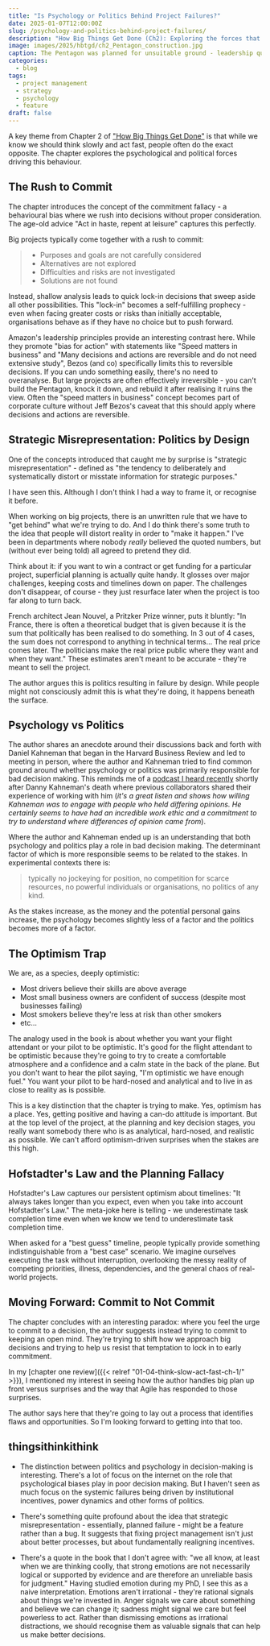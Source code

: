 ```yaml
---
title: "Is Psychology or Politics Behind Project Failures?"
date: 2025-01-07T12:00:00Z
slug: /psychology-and-politics-behind-project-failures/
description: "How Big Things Get Done (Ch2): Exploring the forces that drive us to think fast and act slow"
image: images/2025/hbtgd/ch2_Pentagon_construction.jpg
caption: The Pentagon was planned for unsuitable ground - leadership questioned the plan and moved the site
categories:
  - blog
tags:
  - project management
  - strategy
  - psychology
  - feature
draft: false
---
```

A key theme from Chapter 2 of ["How Big Things Get Done"](https://amzn.eu/d/ifrzA2p) is that while we know we should think slowly and act fast, people often do the exact opposite. The chapter explores the psychological and political forces driving this behaviour.

## The Rush to Commit

The chapter introduces the concept of the commitment fallacy - a behavioural bias where we rush into decisions without proper consideration. The age-old advice "Act in haste, repent at leisure" captures this perfectly.

Big projects typically come together with a rush to commit:

> * Purposes and goals are not carefully considered
> * Alternatives are not explored
> * Difficulties and risks are not investigated
> * Solutions are not found

Instead, shallow analysis leads to quick lock-in decisions that sweep aside all other possibilities. This "lock-in" becomes a self-fulfilling prophecy - even when facing greater costs or risks than initially acceptable, organisations behave as if they have no choice but to push forward.

Amazon's leadership principles provide an interesting contrast here. While they promote "bias for action" with statements like "Speed matters in business" and "Many decisions and actions are reversible and do not need extensive study", Bezos (and co) specifically limits this to reversible decisions. If you can undo something easily, there's no need to overanalyse. But large projects are often effectively irreversible - you can't build the Pentagon, knock it down, and rebuild it after realising it ruins the view. Often the "speed matters in business" concept becomes part of corporate culture without Jeff Bezos's caveat that this should apply where decisions and actions are reversible.

## Strategic Misrepresentation: Politics by Design

One of the concepts introduced that caught me by surprise is "strategic misrepresentation" - defined as "the tendency to deliberately and systematically distort or misstate information for strategic purposes." 

I have seen this. Although I don't think I had a way to frame it, or recognise it before. 

When working on big projects, there is an unwritten rule that we have to "get behind" what we're trying to do. And I do think there's some truth to the idea that people will distort reality in order to "make it happen."  I've been in departments where nobody *really* believed the quoted numbers, but (without ever being told) all agreed to pretend they did.

Think about it: if you want to win a contract or get funding for a particular project, superficial planning is actually quite handy. It glosses over major challenges, keeping costs and timelines down on paper. The challenges don't disappear, of course - they just resurface later when the project is too far along to turn back.

French architect Jean Nouvel, a Pritzker Prize winner, puts it bluntly: "In France, there is often a theoretical budget that is given because it is the sum that politically has been realised to do something. In 3 out of 4 cases, the sum does not correspond to anything in technical terms... The real price comes later. The politicians make the real price public where they want and when they want." These estimates aren't meant to be accurate - they're meant to sell the project.

The author argues this is politics resulting in failure by design. While people might not consciously admit this is what they're doing, it happens beneath the surface. 

## Psychology vs Politics 

The author shares an anecdote around their discussions back and forth with Daniel Kahneman that began in the Harvard Business Review and led to meeting in person, where the author and Kahneman tried to find common ground around whether psychology or politics was primarily responsible for bad decision making. This reminds me of a [podcast I heard recently](https://pca.st/episode/0bf9d2f1-ea2f-4e97-92cc-a34ed511b91a) shortly after Danny Kahneman's death where previous collaborators shared their experience of working with him (*it's a great listen and shows how willing Kahneman was to engage with people who held differing opinions. He certainly seems to have had an incredible work ethic and a commitment to try to understand where differences of opinion came from*).

Where the author and Kahneman ended up is an understanding that both psychology and politics play a role in bad decision making. The determinant factor of which is more responsible seems to be related to the stakes. In experimental contexts there is:

> typically no jockeying for position, no competition for scarce resources, no powerful individuals or organisations, no politics of any kind.

As the stakes increase, as the money and the potential personal gains increase, the psychology becomes slightly less of a factor and the politics becomes more of a factor.

## The Optimism Trap

We are, as a species, deeply optimistic:
- Most drivers believe their skills are above average
- Most small business owners are confident of success (despite most businesses failing)
- Most smokers believe they're less at risk than other smokers
- etc...

The analogy used in the book is about whether you want your flight attendant or your pilot to be optimistic. It's good for the flight attendant to be optimistic because they're going to try to create a comfortable atmosphere and a confidence and a calm state in the back of the plane. But you don't want to hear the pilot saying, "I'm optimistic we have enough fuel." You want your pilot to be hard-nosed and analytical and to live in as close to reality as is possible.

This is a key distinction that the chapter is trying to make. Yes, optimism has a place. Yes, getting positive and having a can-do attitude is important. But at the top level of the project, at the planning and key decision stages, you really want somebody there who is as analytical, hard-nosed, and realistic as possible. We can't afford optimism-driven surprises when the stakes are this high.

## Hofstadter's Law and the Planning Fallacy

Hofstadter's Law captures our persistent optimism about timelines: "It always takes longer than you expect, even when you take into account Hofstadter's Law." The meta-joke here is telling - we underestimate task completion time even when we know we tend to underestimate task completion time.

When asked for a "best guess" timeline, people typically provide something indistinguishable from a "best case" scenario. We imagine ourselves executing the task without interruption, overlooking the messy reality of competing priorities, illness, dependencies, and the general chaos of real-world projects.


## Moving Forward: Commit to Not Commit

The chapter concludes with an interesting paradox: where you feel the urge to commit to a decision, the author suggests instead trying to commit to keeping an open mind. They're trying to shift how we approach big decisions and trying to help us resist that temptation to lock in to early commitment.

In my [chapter one review]({{< relref "01-04-think-slow-act-fast-ch-1/" >}}), I mentioned my interest in seeing how the author handles big plan up front versus surprises and the way that Agile has responded to those surprises. 

The author says here that they're going to lay out a process that identifies flaws and opportunities. So I'm looking forward to getting into that too.

## thingsithinkithink

- The distinction between politics and psychology in decision-making is interesting. There's a lot of focus on the internet on the role that psychological biases play in poor decision making. But I haven't seen as much focus on the systemic failures being driven by institutional incentives, power dynamics and other forms of politics.

- There's something quite profound about the idea that strategic misrepresentation - essentially, planned failure - might be a feature rather than a bug. It suggests that fixing project management isn't just about better processes, but about fundamentally realigning incentives.

- There's a quote in the book that I don't agree with: "we all know, at least when we are thinking coolly, that strong emotions are not necessarily logical or supported by evidence and are therefore an unreliable basis for judgment." Having studied emotion during my PhD, I see this as a naive interpretation. Emotions aren't irrational - they're rational signals about things we're invested in. Anger signals we care about something and believe we can change it; sadness might signal we care but feel powerless to act. Rather than dismissing emotions as irrational distractions, we should recognise them as valuable signals that can help us make better decisions.
